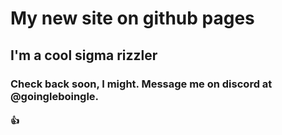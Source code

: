 # My new site on github pages
 
## I'm a cool sigma rizzler
  
### Check back soon, I might. Message me on discord at @goingleboingle.
  
#### 👍
